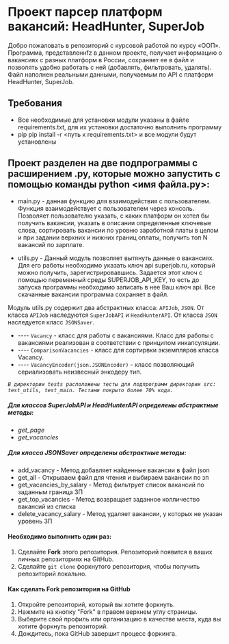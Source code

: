 # **Проект парсер платформ вакансий: HeadHunter, SuperJob**


Добро пожаловать в репозиторий с курсовой работой по курсу «ООП». 
Программа, представленнfz в данном проекте, получает информацию о вакансиях с разных платформ в России, 
сохраняет ее в файл и позволять удобно работать с ней (добавлять, фильтровать, удалять).
Файл наполнен реальными данными, получаемым по API с платформ HeadHunter, SuperJob.


## Требования
- Все необходимые для установки модули указаны в файле requirements.txt, для их установки достаточно выполнить программу 
- pip pip install -r <путь к requirements.txt> и все модули будут установлены

## Проект разделен на две подпрограммы с расширением .py, которые можно запустить с помощью команды python <имя файла.py>:

- main.py - данная функцию для взаимодействия с пользователем. Функция взаимодействует с пользователем через консоль.
Позволяет пользователю указать, с каких платформ он хотел бы получить вакансии, указать в описании определенные ключевые слова,
сортировать вакансии по уровню заработной платы в целом и при задании верхних и нижних границ оплаты, 
получить топ N вакансий по зарплате.

- utils.py - Данный модуль позволяет вытянуть данные о вакансиях. Для его работы необходимо указать ключ api superjob.ru, 
который можно получить, зарегистрировавшись.
Задается этот ключ с помощью переменный среды SUPERJOB_API_KEY, то есть до запуска программы необходимо записать в нее Ваш ключ api.
Все скачанные вакансии программа сохраняет в файл.

Модуль utils.py содержит два абстрактных класса: `APIJob`, `JSON`. От класса `APIJob` наследуются `SuperJobAPI` и `HeadHunterAPI`. От класса `JSON` 
наследуется класс `JSONSaver`. 

- ---- `Vacancy` - класс для работы с вакансиями. Класс для работы с вакансиями реализован в соответствии с принципом инкапсуляции.
- ---- `ComparisonVacancies` - класс для сортирвки экземпляров класса Vacancy. 
- ---- `VacancyEncoder(json.JSONEncoder)` - класс позволяющий сериализовать неизвесный энкодеру тип.

_`В директории tests расположены тесты для подпрограмм директории src: test_utils, test_main. Тестами покрыто более 70% кода.`_

##### Для классов SuperJobAPI и HeadHunterAPI определены абстрактные методы:

+ _get_page_
+ _get_vacancies_

##### Для класса JSONSaver определены абстрактные методы:

+ add_vacancy - Метод добавляет найденные вакансии в файл json
+ get_all - Открываем файл для чтения и выбираем вакансии по зп
+ get_vacancies_by_salary - Метод фильтрует список вакансий по заданным граница ЗП
+ get_top_vacancies - Метод возвращает заданное колличество вакансий из списка
+ delete_vacancy_salary - Метод удаляет вакансии, у которых не указан уровень ЗП


#### Необходимо выполнить один раз:

1. Сделайте __Fork__ этого репозитория. Репозиторий появится в ваших личных репозиториях на GitHub.
2. Сделайте `git clone` форкнутого репозитория, чтобы получить репозиторий локально.


#### Как сделать Fork репозитория на GitHub

1. Откройте репозиторий, который вы хотите форкнуть.
2. Нажмите на кнопку "Fork" в правом верхнем углу страницы.
3. Выберите свой профиль или организацию в качестве места, куда вы хотите форкнуть репозиторий.
4. Дождитесь, пока GitHub завершит процесс форкинга.



